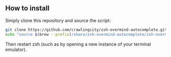 How to install
--------------
Simply clone this repository and source the script:

```zsh
git clone https://github.com/crawlingcity/zsh-overmind-autocomplete.git
echo "source $(brew --prefix)/share/zsh-overmind-autocomplete/zsh-overmind-autocomplete.zsh" >> ${ZDOTDIR:-$HOME}/.zshrc
```

Then restart zsh (such as by opening a new instance of your terminal emulator).
